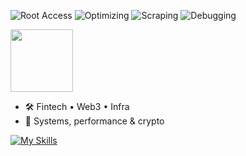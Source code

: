 ![Root Access](https://img.shields.io/badge/Root-Access-ff0000?style=flat&logo=linux&logoColor=ff0000&labelColor=000000)
![Optimizing](https://img.shields.io/badge/Optimizing-Systems-ff9800?style=flat&logo=graphql&logoColor=ff9800&labelColor=000000)
![Scraping](https://img.shields.io/badge/Scraping-Web-00bfff?style=flat&logo=python&logoColor=00bfff&labelColor=000000)
![Debugging](https://img.shields.io/badge/Debugging-Errors-ff0000?style=flat&logo=gnubash&logoColor=ff0000&labelColor=000000)

<img src="https://media.tenor.com/jD4sqQ5G6hIAAAAj/sonic-running.gif" width="100" />

- 🛠️ Fintech • Web3 • Infra  
- 🔐 Systems, performance & crypto  

[![My Skills](https://skillicons.dev/icons?i=js,ts,go,solidity,nextjs,react,tailwind,bun,nodejs,cloudflare,deno,docker,elysia,grafana,prometheus,graphql,ipfs,kali,linux,postgres,redis,supabase,ubuntu,vercel,aws)](https://skillicons.dev) 
